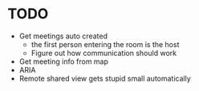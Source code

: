 # TODO
- Get meetings auto created
  - the first person entering the room is the host
  - Figure out how communication should work
- Get meeting info from map
- ARIA
- Remote shared view gets stupid small automatically
